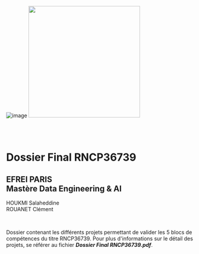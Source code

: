 ![image](https://github.com/user-attachments/assets/1b20088a-abd2-4b1d-b23b-963e9ae53024)
<img src="https://github.com/user-attachments/assets/1b20088a-abd2-4b1d-b23b-963e9ae53024" width="300"/>

<br>
<br>

# Dossier Final RNCP36739

## EFREI PARIS <br> Mastère Data Engineering & AI 

HOUKMI Salaheddine  
ROUANET Clément  

<br>

Dossier contenant les différents projets permettant de valider les 5 blocs de compétences du titre RNCP36739. Pour plus d'informations sur le détail des projets, se référer au fichier ***Dossier Final RNCP36739.pdf***.
